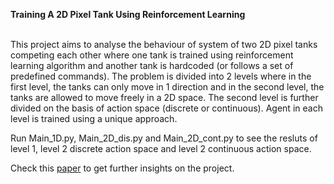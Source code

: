 **Training A 2D Pixel Tank Using Reinforcement Learning**<br /><br />

This project aims to analyse the behaviour of system of two 2D pixel tanks competing each other where one tank is trained using reinforcement learning algorithm and another tank is hardcoded (or follows a set of predefined commands). The problem is divided into 2 levels where in the first level, the tanks can only move in 1 direction and in the second level, the tanks are allowed to move freely in a 2D space. The second level is further divided on the basis of action space (discrete or continuous). Agent in each level is trained using a unique approach.  </br>

Run Main_1D.py, Main_2D_dis.py and Main_2D_cont.py to see the resluts of level 1, level 2 discrete action space and level 2 continuous action space.

Check this [paper](https://www.google.com) to get further insights on the project.
